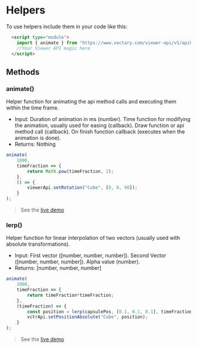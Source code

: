 
# Helpers

To use helpers include them in your code like this:
```html
  <script type="module">
    import { animate } from "https://www.vectary.com/viewer-api/v1/apiUtils.js";
    //Your Viewer API magic here
  </script>
```


## Methods

### animate()
Helper function for animating the api method calls and executing them within the time frame.
- Input: Duration of animation in ms (number). Time function for modifying the animation, usually used for easing (callback). Draw function or api method call (callback). On finish function callback (executes when the animation is done).
- Returns: Nothing

```javascript
animate(
    1000,
    timeFraction => { 
        return Math.pow(timeFraction, 2);
    },
    () => {
        viewerApi.setRotation("Cube", [0, 0, 90]);
    }
);
```

> See the [live demo](https://codepen.io/vectary/pen/pozpjmB?editors=1011)

### lerp()
Helper function for linear interpolation of two vectors (usually used with absolute transformations).
- Input: First vector ([number, number, number]). Second Vector ([number, number, number]). Alpha value (number).
- Returns: [number, number, number]

```javascript
animate(
    1000,
    timeFraction => {
        return timeFraction*timeFraction;
    },
    (timeFraction) => {
        const position = lerp(capsulePos, [0.1, 0.1, 0.1], timeFraction)
        vctrApi.setPositionAbsolute("Cube", position);
    }
);
```

> See the [live demo](https://codepen.io/vectary/pen/bGbaENQ?editors=1011)
